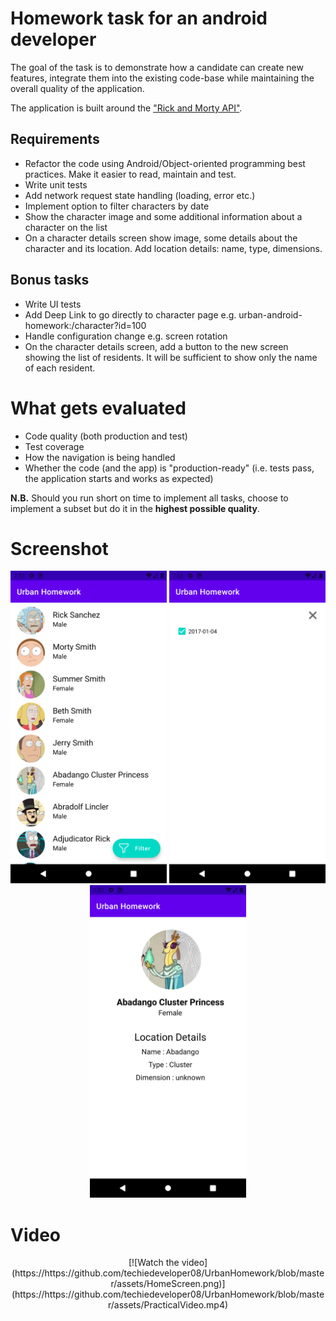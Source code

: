 # Homework task for an android developer 
The goal of the task is to demonstrate how a candidate can create new features, integrate them into the existing code-base while maintaining the overall quality of the application.

The application is built around the ["Rick and Morty API"](https://rickandmortyapi.com/documentation). 

## Requirements
- Refactor the code using Android/Object-oriented programming best practices. Make it easier to read, maintain and test.
- Write unit tests
- Add network request state handling (loading, error etc.)
- Implement option to filter characters by date
- Show the character image and some additional information about a character on the list
- On a character details screen show image, some details about the character and its location. Add location details: name, type, dimensions.

## Bonus tasks
- Write UI tests
- Add Deep Link to go directly to character page e.g. urban-android-homework:/character?id=100
- Handle configuration change e.g. screen rotation
- On the character details screen, add a button to the new screen showing the list of residents. It will be sufficient to show only the name of each resident.

# What gets evaluated
- Code quality (both production and test)
- Test coverage
- How the navigation is being handled
- Whether the code (and the app) is "production-ready" (i.e. tests pass, the application starts and works as expected)

**N.B.** Should you run short on time to implement all tasks, choose to
implement a subset but do it in the **highest possible quality**.

# Screenshot

<p align="center">
<img src="https://github.com/techiedeveloper08/UrbanHomework/blob/master/assets/HomeScreen.png" width="250"/>
<img src="https://github.com/techiedeveloper08/UrbanHomework/blob/master/assets/FilterScreen.png" width="250"/>
<img src="https://github.com/techiedeveloper08/UrbanHomework/blob/master/assets/DetailScreen.png" width="250"/>
</p>

# Video

<p align="center">
[![Watch the video](https://https://github.com/techiedeveloper08/UrbanHomework/blob/master/assets/HomeScreen.png)](https://https://github.com/techiedeveloper08/UrbanHomework/blob/master/assets/PracticalVideo.mp4)
</p>

